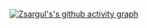 [![Zsargul's's github activity graph](https://github-readme-activity-graph.vercel.app/graph?username=Zsargul&theme=high-contrast)](https://github.com/ashutosh00710/github-readme-activity-graph)
